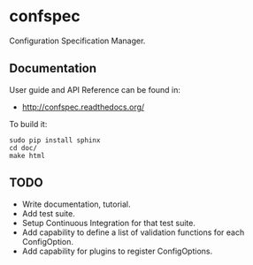 confspec
========

Configuration Specification Manager.


Documentation
-------------

User guide and API Reference can be found in:

- http://confspec.readthedocs.org/


To build it:

    sudo pip install sphinx
    cd doc/
    make html

TODO
----

- Write documentation, tutorial.
- Add test suite.
- Setup Continuous Integration for that test suite.
- Add capability to define a list of validation functions for each ConfigOption.
- Add capability for plugins to register ConfigOptions.

